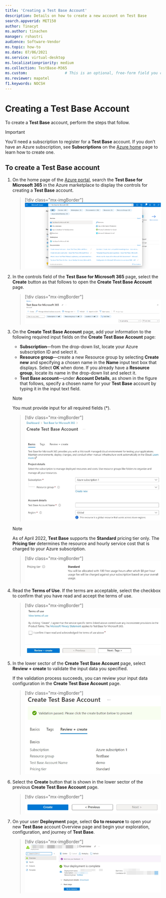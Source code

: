 ```yaml
---
title: 'Creating a Test Base Account'
description: Details on how to create a new account on Test Base
search.appverid: MET150
author: Tinacyt
ms.author: tinachen
manager: rshastri
audience: Software-Vendor
ms.topic: how-to
ms.date: 07/06/2021
ms.service: virtual-desktop
ms.localizationpriority: medium
ms.collection: TestBase-M365
ms.custom:                 # This is an optional, free-form field you can use to define your own collection of articles. If you have more than one value, format as a bulleted list. This field truncates to something like 144 characters (inclusive of spaces) so keep it short.
ms.reviewer: mapatel
f1.keywords: NOCSH
---
```


# Creating a Test Base Account

To create a **Test Base** account, perform the steps that follow. 

> [!IMPORTANT]
> You'll need a subscription to register for a **Test Base** account. If you don’t have an Azure subscription, see **Subscriptions** on the [Azure home](https://ms.portal.azure.com/#home) page to learn how to create one. 

## To create a Test Base account
 
1. On the home page of the [Azure portal](https://ms.portal.azure.com/#home), search the **Test Base for Microsoft 365** in the Azure marketplace to display the controls for creating a **Test Base** account. 

   > [!div class="mx-imgBorder"]
   > [ ![Search Test Base](Media/creatingaccount01-search.png) ](Media/creatingaccount01-search.png#lightbox)

2. In the controls field of the **Test Base for Microsoft 365** page, select the **Create** button as that follows to open the **Create Test Base Account** page. 

   > [!div class="mx-imgBorder"]
   > [ ![Test Base page](Media/creatingaccount02-testbase.png) ](Media/creatingaccount02-testbase.png#lightbox)

3. On the **Create Test Base Account** page, add your information to the following required input fields on the **Create Test Base Account** page: 

   - **Subscription**—from the drop-down list, locate your Azure subscription ID and select it. 
   - **Resource group**—create a new Resource group by selecting **Create new** and specifying a chosen name in the **Name** input text box that displays. Select **OK** when done. If you already have a **Resource group**, locate its name in the drop-down list and select it. 
   - **Test Base account**—under **Account Details**, as shown in the figure that follows, specify a chosen name for your **Test Base** account by typing it in the input text field. 

   > [!NOTE]
   > You must provide input for all required fields (*). 

   > [!div class="mx-imgBorder"]
   > [ ![Basics information](Media/creatingaccount03-basics.png) ](Media/creatingaccount03-basics.png#lightbox)

   > [!NOTE]
   > As of April 2022, **Test Base** supports the **Standard** pricing tier only. The **Pricing tier** determines the resource and hourly service cost that is charged to your Azure subscription. 

   > [!div class="mx-imgBorder"]
   > ![Pricing tier](Media/creatingaccount04-pricing-tier.png)

4. Read the **Terms of Use**. If the terms are acceptable, select the checkbox to confirm that you have read and accept the terms of use. 

   > [!div class="mx-imgBorder"]
   > ![Terms of use](Media/creatingaccount05-terms.png)

5. In the lower sector of the **Create Test Base Account** page, select **Review + create** to validate the input data you specified. 

   If the validation process succeeds, you can review your input data configuration in the **Create Test Base Account** page. 

   > [!div class="mx-imgBorder"]
   > [ ![Review creation](Media/creatingaccount06-review.png) ](Media/creatingaccount06-review.png#lightbox)

6. Select the **Create** button that is shown in the lower sector of the previous **Create Test Base Account** page. 

   > [!div class="mx-imgBorder"]
   > ![Create button](Media/creatingaccount07-create.png)

7. On your user **Deployment** page, select **Go to resource** to open your new **Test Base** account Overview page and begin your exploration, configuration, and journey of **Test Base**. 

   > [!div class="mx-imgBorder"]
   > [ ![Complete creation](Media/creatingaccount08-complete.png) ](Media/creatingaccount08-complete.png#lightbox)





